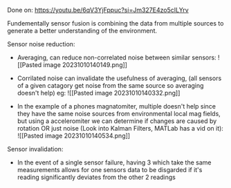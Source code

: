 Done on: https://youtu.be/6qV3YjFppuc?si=Jm327E4zo5cILYrv

Fundementally sensor fusion is combining the data from multiple sources to generate a better understanding of the environment.


Sensor noise reduction:
- Averaging, can reduce non-correlated noise between similar sensors:
 ![[Pasted image 20231010140149.png]]

- Corrilated noise can invalidate the usefulness of averaging, (all sensors of a given catagory get noise from the same source so averaging doesn't help) eg:
![[Pasted image 20231010140332.png]]

- In the example of a phones magnatomiter, multiple doesn't help since they have the same noise sources from environmental local mag fields, but using a acceleromiter we can determine if changes are caused by rotation OR just noise (Look into Kalman Filters, MATLab has a vid on it):
![[Pasted image 20231010140534.png]]

Sensor invalidation:
- In the event of a single sensor failure, having 3 which take the same measurements allows for one sensors data to be disgarded if it's reading significantly deviates from the other 2 readings